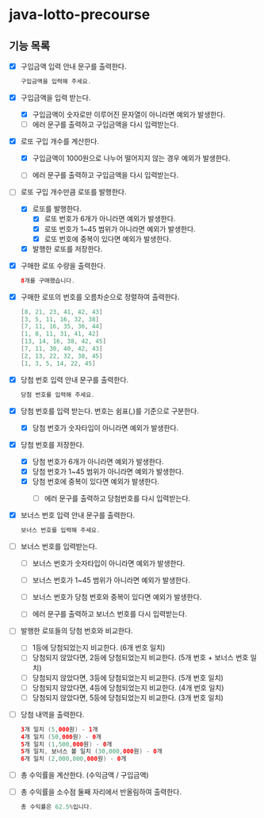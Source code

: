 # java-lotto-precourse

## 기능 목록

- [x]  구입금액 입력 안내 문구를 출력한다.

   ```java
   구입금액을 입력해 주세요.
   ```


- [x]  구입금액을 입력 받는다.
    - [x]  구입금액이 숫자로만 이루어진 문자열이 아니라면 예외가 발생한다.
      - [ ]  에러 문구를 출력하고 구입금액을 다시 입력받는다.

- [x]  로또 구입 개수를 계산한다.
    - [x]  구입금액이 1000원으로 나누어 떨어지지 않는 경우 예외가 발생한다.
      - [ ]  에러 문구를 출력하고 구입금액을 다시 입력받는다.


- [ ]  로또 구입 개수만큼 로또를 발행한다.
    - [x]  로또를 발행한다.
        - [x]  로또 번호가 6개가 아니라면 예외가 발생한다.
        - [x]  로또 번호가 1~45 범위가 아니라면 예외가 발생한다.
        - [x]  로또 번호에 중복이 있다면 예외가 발생한다.
    - [x]  발행한 로또를 저장한다.
- [x]  구매한 로또 수량을 출력한다.

   ```java
   8개를 구매했습니다.
   ```


- [x]  구매한 로또의 번호를 오름차순으로 정렬하여 출력한다.

   ```java
   [8, 21, 23, 41, 42, 43] 
   [3, 5, 11, 16, 32, 38] 
   [7, 11, 16, 35, 36, 44] 
   [1, 8, 11, 31, 41, 42] 
   [13, 14, 16, 38, 42, 45] 
   [7, 11, 30, 40, 42, 43] 
   [2, 13, 22, 32, 38, 45] 
   [1, 3, 5, 14, 22, 45]
   ```


- [x]  당첨 번호 입력 안내 문구를 출력한다.

   ```java
   당첨 번호를 입력해 주세요.
   ```


- [x]  당첨 번호를 입력 받는다. 번호는 쉼표(,)를 기준으로 구분한다.
   - [x]  당첨 번호가 숫자타입이 아니라면 예외가 발생한다.
- [x]  당첨 번호를 저장한다.
   - [x]  당첨 번호가 6개가 아니라면 예외가 발생한다.
   - [x]  당첨 번호가 1~45 범위가 아니라면 예외가 발생한다.
   - [x]  당첨 번호에 중복이 있다면 예외가 발생한다.
      - [ ]  에러 문구를 출력하고 당첨번호를 다시 입력받는다.


- [x]  보너스 번호 입력 안내 문구를 출력한다.

   ```java
   보너스 번호를 입력해 주세요.
   ```


- [ ]  보너스 번호를 입력받는다.
    - [ ]  보너스 번호가 숫자타입이 아니라면 예외가 발생한다.
    - [ ]  보너스 번호가 1~45 범위가 아니라면 예외가 발생한다.
    - [ ]  보너스 번호가 당첨 번호와 중복이 있다면 예외가 발생한다.
      - [ ]  에러 문구를 출력하고 보너스 번호를 다시 입력받는다.


- [ ]  발행한 로또들의 당첨 번호와 비교한다.
    - [ ]  1등에 당첨되었는지 비교한다. (6개 번호 일치)
    - [ ]  당첨되지 않았다면, 2등에 당첨되었는지 비교한다. (5개 번호 + 보너스 번호 일치)
    - [ ]  당첨되지 않았다면, 3등에 당첨되었는지 비교한다. (5개 번호 일치)
    - [ ]  당첨되지 않았다면, 4등에 당첨되었는지 비교한다. (4개 번호 일치)
    - [ ]  당첨되지 않았다면, 5등에 당첨되었는지 비교한다. (3개 번호 일치)

- [ ]  당첨 내역을 출력한다.

   ```java
   3개 일치 (5,000원) - 1개
   4개 일치 (50,000원) - 0개
   5개 일치 (1,500,000원) - 0개
   5개 일치, 보너스 볼 일치 (30,000,000원) - 0개
   6개 일치 (2,000,000,000원) - 0개
   ```


- [ ]  총 수익률을 계산한다. (수익금액 / 구입금액)

- [ ]  총 수익률을 소수점 둘째 자리에서 반올림하여 출력한다.

   ```java
   총 수익률은 62.5%입니다.
   ```